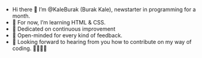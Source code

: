 
  -  Hi there 👋 I’m @KaleBurak (Burak Kale), newstarter in programming for a month.
  -  🌱 For now, I’m learning HTML & CSS.
  -  🎡 Dedicated on continuous improvement
  -  💬 Open-minded for every kind of feedback.
  -  👀 Looking forward to hearing from you how to contribute on my way of coding. 🐱‍🏍🐱‍🏍
 

     
<!--
**KaleBurak/KaleBurak** is a ✨ _special_ ✨ repository because its `README.md` (this file) appears on your GitHub profile.

Here are some ideas to get you started:

- 🔭 I’m currently working on ...
- 🌱 I’m currently learning ...
- 👯 I’m looking to collaborate on ...
- 🤔 I’m looking for help with ...
- 💬 Ask me about ...
- 📫 How to reach me: ...
- 😄 Pronouns: ...
- ⚡ Fun fact: ...
-->

